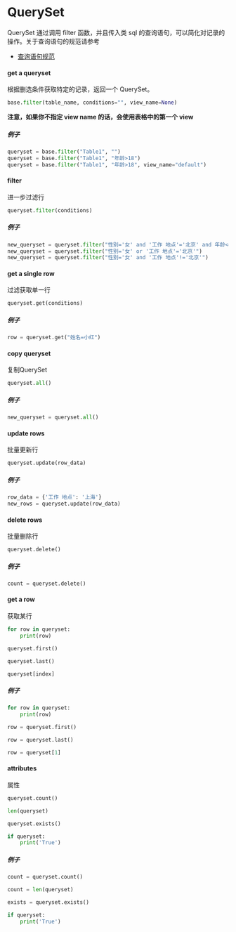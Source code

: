 # QuerySet

QuerySet 通过调用 filter 函数，并且传入类 sql 的查询语句，可以简化对记录的操作。关于查询语句的规范请参考

* [查询语句规范](query-sentences.md)

#### get a queryset

根据删选条件获取特定的记录，返回一个 QuerySet。

```python
base.filter(table_name, conditions="", view_name=None)
```

**注意，如果你不指定 view name 的话，会使用表格中的第一个 view**


##### 例子

```python
queryset = base.filter("Table1", "")
queryset = base.filter("Table1", "年龄>18")
queryset = base.filter("Table1", "年龄>18", view_name="default")
```

#### filter

进一步过滤行

```python
queryset.filter(conditions)
```

##### 例子

```python
new_queryset = queryset.filter("性别='女' and '工作 地点'='北京' and 年龄<=65")
new_queryset = queryset.filter("性别='女' or '工作 地点'='北京'")
new_queryset = queryset.filter("性别='女' and '工作 地点'!='北京'")
```

#### get a single row

过滤获取单一行

```python
queryset.get(conditions)
```

##### 例子

```python
row = queryset.get("姓名=小红")
```

#### copy queryset

复制QuerySet

```python
queryset.all()
```

##### 例子

```python
new_queryset = queryset.all()
```

#### update rows

批量更新行

```python
queryset.update(row_data)
```

##### 例子

```python
row_data = {'工作 地点': '上海'}
new_rows = queryset.update(row_data)
```

#### delete rows

批量删除行

```python
queryset.delete()
```

##### 例子

```python
count = queryset.delete()
```

#### get a row

获取某行

```python
for row in queryset:
    print(row)

queryset.first()

queryset.last()

queryset[index]
```

##### 例子

```python
for row in queryset:
    print(row)

row = queryset.first()

row = queryset.last()

row = queryset[1]
```

#### attributes

属性

```python
queryset.count()

len(queryset)

queryset.exists()

if queryset:
    print('True')
```

##### 例子

```python
count = queryset.count()

count = len(queryset)

exists = queryset.exists()

if queryset:
    print('True')
```
